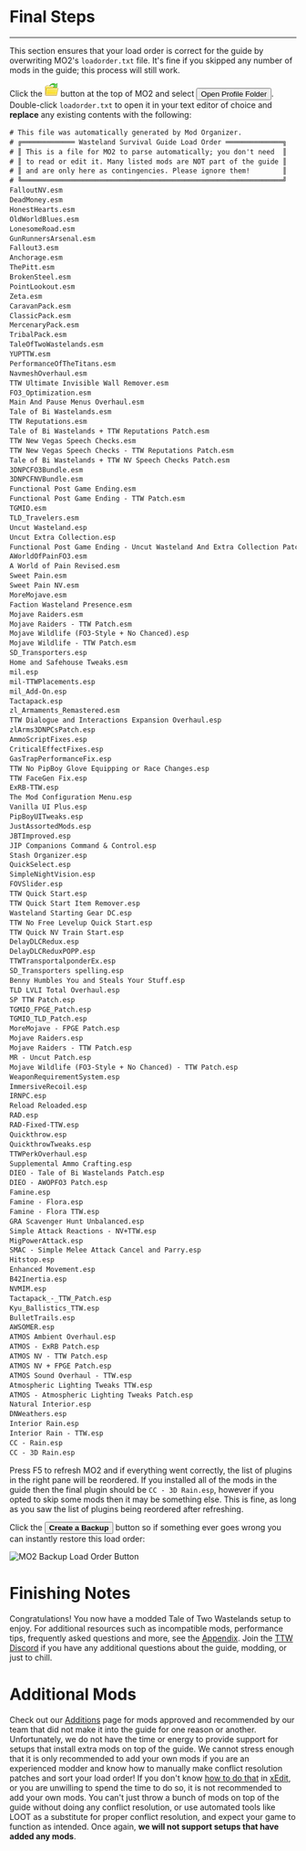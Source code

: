 ﻿# Final Steps 

---

This section ensures that your load order is correct for the guide by overwriting
MO2's `loadorder.txt` file. It's fine if you skipped any number of mods in the guide;
this process will still work.

Click the ![MO2 folder button](../static/img/mo2_folders.webp) button at the top of MO2 and select <button>Open Profile Folder</button>. Double-click `loadorder.txt` to open it in your text editor of choice and **replace** any existing contents with the following:

```txt title="C:\Users<YOUR USERNAME>\AppData\Local\ModOrganizer\TTW\profiles\Default\loadorder.txt"
# This file was automatically generated by Mod Organizer.
# ╔═════════════ Wasteland Survival Guide Load Order ══════════════╗
# ║ This is a file for MO2 to parse automatically; you don't need  ║
# ║ to read or edit it. Many listed mods are NOT part of the guide ║
# ║ and are only here as contingencies. Please ignore them!        ║
# ╚════════════════════════════════════════════════════════════════╝
FalloutNV.esm
DeadMoney.esm
HonestHearts.esm
OldWorldBlues.esm
LonesomeRoad.esm
GunRunnersArsenal.esm
Fallout3.esm
Anchorage.esm
ThePitt.esm
BrokenSteel.esm
PointLookout.esm
Zeta.esm
CaravanPack.esm
ClassicPack.esm
MercenaryPack.esm
TribalPack.esm
TaleOfTwoWastelands.esm
YUPTTW.esm
PerformanceOfTheTitans.esm
NavmeshOverhaul.esm
TTW Ultimate Invisible Wall Remover.esm
FO3_Optimization.esm
Main And Pause Menus Overhaul.esm
Tale of Bi Wastelands.esm
TTW Reputations.esm
Tale of Bi Wastelands + TTW Reputations Patch.esm
TTW New Vegas Speech Checks.esm
TTW New Vegas Speech Checks - TTW Reputations Patch.esm
Tale of Bi Wastelands + TTW NV Speech Checks Patch.esm
3DNPCFO3Bundle.esm
3DNPCFNVBundle.esm
Functional Post Game Ending.esm
Functional Post Game Ending - TTW Patch.esm
TGMIO.esm
TLD_Travelers.esm
Uncut Wasteland.esp
Uncut Extra Collection.esp
Functional Post Game Ending - Uncut Wasteland And Extra Collection Patch.esm
AWorldOfPainFO3.esm
A World of Pain Revised.esm
Sweet Pain.esm
Sweet Pain NV.esm
MoreMojave.esm
Faction Wasteland Presence.esm
Mojave Raiders.esm
Mojave Raiders - TTW Patch.esm
Mojave Wildlife (FO3-Style + No Chanced).esp
Mojave Wildlife - TTW Patch.esm
SD_Transporters.esp
Home and Safehouse Tweaks.esm
mil.esp
mil-TTWPlacements.esp
mil_Add-On.esp
Tactapack.esp
zl_Armaments_Remastered.esm
TTW Dialogue and Interactions Expansion Overhaul.esp
zlArms3DNPCsPatch.esp
AmmoScriptFixes.esp
CriticalEffectFixes.esp
GasTrapPerformanceFix.esp
TTW No PipBoy Glove Equipping or Race Changes.esp
TTW FaceGen Fix.esp
ExRB-TTW.esp
The Mod Configuration Menu.esp
Vanilla UI Plus.esp
PipBoyUITweaks.esp
JustAssortedMods.esp
JBTImproved.esp
JIP Companions Command & Control.esp
Stash Organizer.esp
QuickSelect.esp
SimpleNightVision.esp
FOVSlider.esp
TTW Quick Start.esp
TTW Quick Start Item Remover.esp
Wasteland Starting Gear DC.esp
TTW No Free Levelup Quick Start.esp
TTW Quick NV Train Start.esp
DelayDLCRedux.esp
DelayDLCReduxPOPP.esp
TTWTransportalponderEx.esp
SD_Transporters spelling.esp
Benny Humbles You and Steals Your Stuff.esp
TLD LVLI Total Overhaul.esp
SP TTW Patch.esp
TGMIO_FPGE_Patch.esp
TGMIO_TLD_Patch.esp
MoreMojave - FPGE Patch.esp
Mojave Raiders.esp
Mojave Raiders - TTW Patch.esp
MR - Uncut Patch.esp
Mojave Wildlife (FO3-Style + No Chanced) - TTW Patch.esp
WeaponRequirementSystem.esp
ImmersiveRecoil.esp
IRNPC.esp
Reload Reloaded.esp
RAD.esp
RAD-Fixed-TTW.esp
Quickthrow.esp
QuickthrowTweaks.esp
TTWPerkOverhaul.esp
Supplemental Ammo Crafting.esp
DIEO - Tale of Bi Wastelands Patch.esp
DIEO - AWOPFO3 Patch.esp
Famine.esp
Famine - Flora.esp
Famine - Flora TTW.esp
GRA Scavenger Hunt Unbalanced.esp
Simple Attack Reactions - NV+TTW.esp
MigPowerAttack.esp
SMAC - Simple Melee Attack Cancel and Parry.esp
Hitstop.esp
Enhanced Movement.esp
B42Inertia.esp
NVMIM.esp
Tactapack_-_TTW_Patch.esp
Kyu_Ballistics_TTW.esp
BulletTrails.esp
AWSOMER.esp
ATMOS Ambient Overhaul.esp
ATMOS - ExRB Patch.esp
ATMOS NV - TTW Patch.esp
ATMOS NV + FPGE Patch.esp
ATMOS Sound Overhaul - TTW.esp
Atmospheric Lighting Tweaks TTW.esp
ATMOS - Atmospheric Lighting Tweaks Patch.esp
Natural Interior.esp
DNWeathers.esp
Interior Rain.esp
Interior Rain - TTW.esp
CC - Rain.esp
CC - 3D Rain.esp
```

Press F5 to refresh MO2 and if everything went correctly, the list of plugins in the right pane will be reordered. If you installed all of the mods in the guide then the final plugin should be `CC - 3D Rain.esp`, however if you opted to skip some mods then it may be something else. This is fine, as long as you saw the list of plugins being reordered after refreshing.

Click the <button>**Create a Backup**</button> button so if something ever goes wrong you can instantly restore this load order:

![MO2 Backup Load Order Button](../static/img/backup.webp)

# Finishing Notes

Congratulations! You now have a modded Tale of Two Wastelands setup to enjoy. For additional resources such as incompatible mods, performance tips, frequently asked questions and more, see the [Appendix](appendix). Join the [TTW Discord](https://discord.gg/taleoftwowastelands) if you have any additional questions about the guide, modding, or just to chill.

# Additional Mods

Check out our [Additions](additions) page for mods approved and recommended by our team that did not make it into the guide for one reason or another. Unfortunately, we do not have the time or energy to provide support for setups that install extra mods on top of the guide. We cannot stress enough that it is only recommended to add your own mods if you are an experienced modder and know how to manually make conflict resolution patches and sort your load order! If you don't know [how to do that](https://moddinglinked.com/themethod.html) in [xEdit](https://moddinglinked.com/xedit.html), or you are unwilling to spend the time to do so, it is not recommended to add your own mods. You can't just throw a bunch of mods on top of the guide without doing any conflict resolution, or use automated tools like LOOT as a substitute for proper conflict resolution, and expect your game to function as intended. Once again, **we will not support setups that have added any mods**.
